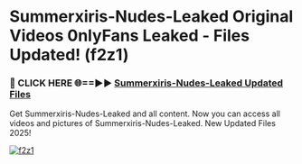# Summerxiris-Nudes-Leaked Original Videos 0nlyFans Leaked - Files Updated! (f2z1)

<h3>🔴 CLICK HERE 🌐==►► <a href="https://tinyurl.com/yrmya6cz" rel="nofollow">Summerxiris-Nudes-Leaked Updated Files</a></h3>

Get Summerxiris-Nudes-Leaked and all content. Now you can access all videos and pictures of Summerxiris-Nudes-Leaked. New Updated Files 2025!

[![f2z1](https://i.imgur.com/FMdXYCs.gif)](https://tinyurl.com/yrmya6cz)
